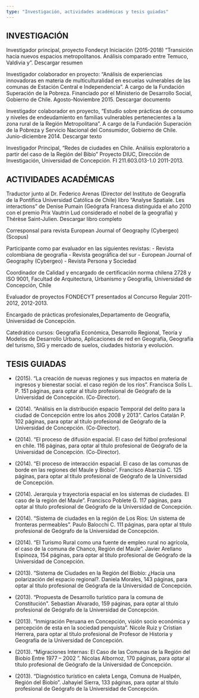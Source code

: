 ```yaml
---
type: "Investigación, actividades académicas y tesis guiadas"
---
```


INVESTIGACIÓN
---------
<i class="fa fa-check"></i> Investigador principal, proyecto Fondecyt Iniciación (2015-2018) “Transición hacia nuevos espacios metropolitanos. Análisis comparado entre Temuco, Valdivia y”. Descargar resumen <a href="https://www.dropbox.com/s/ifw1ith7182e02h/Resumen.pdf?dl=0"><i class="fa fa-book"></i></a>

<i class="fa fa-check"></i> Investigador colaborador en proyecto: “Análisis de experiencias innovadoras en materia de multiculturalidad en escuelas vulnerables de las comunas de Estación Central e Independencia”. A cargo de la Fundación Superación de la Pobreza. Financiado por el Ministerio de Desarrollo Social, Gobierno de Chile. Agosto-Noviembre 2015.  Descargar documento <a href="https://www.dropbox.com/s/a6c1mwyjnjrx5kp/Estudio%20Regional_Educaci%C3%B3n%20e%20interculturalidad%20en%20escuelas%20p%C3%BAblicas.%20Orientaciones%20desde%20la%20pr%C3%A1ctica..pdf?dl=0"><i class="fa fa-book"></i></a>

<i class="fa fa-check"></i> Investigador colaborador en proyecto, “Estudio sobre prácticas de consumo y niveles de endeudamiento en familias vulnerables pertenecientes a la zona rural de la Región Metropolitana”. A cargo de la Fundación Superación de la Pobreza y Servicio Nacional del Consumidor, Gobierno de Chile. Junio-diciembre 2014. Descargar texto <a href="http://www.sernac.cl/wp-content/uploads/2015/04/Estudio-Pr%C3%A1cticas-de-Consumo-y-Endeudamento-Zona-Rural.pdf"><i class="fa fa-book"></i></a>

<i class="fa fa-check"></i> Investigador Principal, “Redes de ciudades en Chile. Análisis exploratorio a partir del caso de la Región del Bibío” Proyecto DIUC, Dirección de Investigación, Universidad de Concepción. FI 211.603.013-1.0 2011-2013.

ACTIVIDADES ACADÉMICAS
----------------------

<i class="fa fa-check"></i> Traductor junto al Dr. Federico Arenas (Director del Instituto de Geografía de la Pontifica Universidad Católica de Chile) libro “Analyse Spatiale. Les interactions” de Denise Pumain (Geógrafa Francesa distinguida el año 2010 con el premio Prix Vautrin Lud considerado el nobel de la geografía) y Thérèse Saint-Julien. Descargar libro completo <a href="https://www.dropbox.com/s/8mjipwda0nx9tca/analisis%20espacial.pdf?dl=0"><i class="fa fa-book"></i></a>

<i class="fa fa-check"></i> Corresponsal para revista European Journal of Geography (Cybergeo) (Scopus)

<i class="fa fa-check"></i> Participante como par evaluador en las siguientes revistas:
	- Revista colombiana de geografía 
	- Revista geográfica del sur
	- European Journal of Geography (Cybergeo)
	- Revista Persona y Sociedad

<i class="fa fa-check"></i> Coordinador de Calidad y encargado de certificación norma chilena 2728 y ISO 9001, Facultad de Arquitectura, Urbanismo y Geografía, Universidad de Concepción, Chile

<i class="fa fa-check"></i> Evaluador de proyectos FONDECYT presentados al Concurso Regular 2011-2012, 2012-2013.

<i class="fa fa-check"></i> Encargado de prácticas profesionales,Departamento de Geografía, Universidad de Concepción.

<i class="fa fa-check"></i> Catedrático cursos: Geografía Económica, Desarrollo Regional, Teoría y Modelos de Desarrollo Urbano, Aplicaciones de red en Geografía, Geografía del turismo, SIG y mercado de suelos, ciudades historia y evolución.


TESIS GUIADAS
-------------

* (2015). “La creación de nuevas regiones y sus impactos en materia de ingresos y bienestar social. el caso región de los ríos”. Francisca Solís L. P. 151 páginas, para optar al título profesional de Geógrafo de la Universidad de Concepción. (Co-Director).

* (2014). “Análisis en la distribución espacio Temporal del delito para la ciudad de Concepción entre los años 2008 y 2013”. Carlos Catalán P. 102 páginas, para optar al título profesional de Geógrafo de la Universidad de Concepción. (Co-Director).

* (2014). “El proceso de difusión espacial. El caso del fútbol profesional en chile. 116 páginas, para optar al título profesional de Geógrafo de la Universidad de Concepción. (Co-Director).

* (2014). “El proceso de interacción espacial. El caso de las comunas de borde en las regiones del Maule y Biobío”. Francisco Abarzúa C. 125 páginas, para optar al título profesional de Geógrafo de la Universidad de Concepción.

* (2014). Jerarquía y trayectoria espacial en los sistemas de ciudades. El caso de la región del Maule”. Francisco Poblete G. 117 páginas, para optar al título profesional de Geógrafo de la Universidad de Concepción.

* (2014). “Sistema de ciudades en la región de Los Ríos: Un sistema de fronteras permeables”. Paulo Balocchi C. 111 páginas, para optar al título profesional de Geógrafo de la Universidad de Concepción.

* (2014). “El Turismo Rural como una fuente de empleo rural no agrícola, el caso de la comuna de Chanco, Región del Maule”. Javier Arellano Espinoza, 154 páginas, para optar al título profesional de Geógrafo de la Universidad de Concepción.

* (2013). “Sistema de Ciudades en la Región del Biobío: ¿Hacia una polarización del espacio regional?. Daniela Morales, 143 páginas, para optar al título profesional de Geógrafa de la Universidad de Concepción.

* (2013). “Propuesta de Desarrollo turístico para la comuna de Constitución". Sebastian Alvarado, 159 páginas, para optar al título profesional de Geógrafo de la Universidad de Concepción.

* (2013). “Inmigración Peruana en Concepción, visión socio económica y percepción de esta en la sociedad penquista”. Nicole Ruiz y Cristian Herrera, para optar al título profesional de Profesor de Historia y Geografía de la Universidad de Concepción.

* (2013). “Migraciones Internas: El Caso de las Comunas de la Región del Biobío Entre 1977 – 2002 ”. Nicolas Albornoz, 170 páginas, para optar al título profesional de Geógrafo de la Universidad de Concepción.

* (2013). “Diagnóstico turístico en caleta Lenga, Comuna de Hualpén, Región del Biobío”. Jahayiel Sierra, 133 páginas,  para optar al título profesional de Geógrafo de la Universidad de Concepción.

